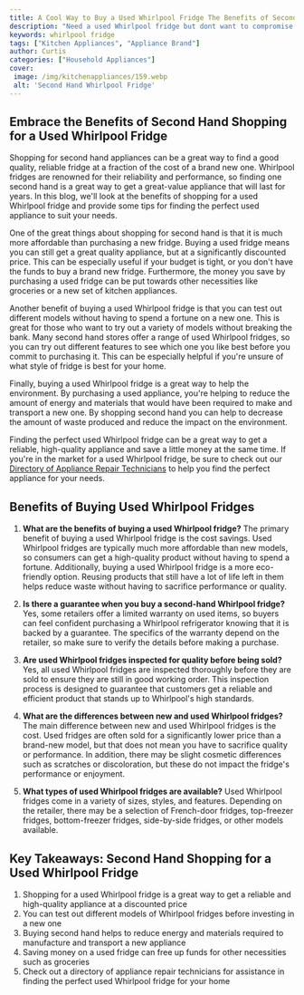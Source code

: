 ```yaml
---
title: A Cool Way to Buy a Used Whirlpool Fridge The Benefits of Second Hand Shopping
description: "Need a used Whirlpool fridge but dont want to compromise on quality Discover the benefits of second hand shopping and find out why it could be the perfect way to get a bargain"
keywords: whirlpool fridge
tags: ["Kitchen Appliances", "Appliance Brand"]
author: Curtis
categories: ["Household Appliances"]
cover: 
 image: /img/kitchenappliances/159.webp
 alt: 'Second Hand Whirlpool Fridge'
---
```

## Embrace the Benefits of Second Hand Shopping for a Used Whirlpool Fridge

Shopping for second hand appliances can be a great way to find a good quality, reliable fridge at a fraction of the cost of a brand new one. Whirlpool fridges are renowned for their reliability and performance, so finding one second hand is a great way to get a great-value appliance that will last for years. In this blog, we'll look at the benefits of shopping for a used Whirlpool fridge and provide some tips for finding the perfect used appliance to suit your needs. 

One of the great things about shopping for second hand is that it is much more affordable than purchasing a new fridge. Buying a used fridge means you can still get a great quality appliance, but at a significantly discounted price. This can be especially useful if your budget is tight, or you don't have the funds to buy a brand new fridge. Furthermore, the money you save by purchasing a used fridge can be put towards other necessities like groceries or a new set of kitchen appliances.

Another benefit of buying a used Whirlpool fridge is that you can test out different models without having to spend a fortune on a new one. This is great for those who want to try out a variety of models without breaking the bank. Many second hand stores offer a range of used Whirlpool fridges, so you can try out different features to see which one you like best before you commit to purchasing it. This can be especially helpful if you're unsure of what style of fridge is best for your home. 

Finally, buying a used Whirlpool fridge is a great way to help the environment. By purchasing a used appliance, you're helping to reduce the amount of energy and materials that would have been required to make and transport a new one. By shopping second hand you can help to decrease the amount of waste produced and reduce the impact on the environment. 

Finding the perfect used Whirlpool fridge can be a great way to get a reliable, high-quality appliance and save a little money at the same time. If you're in the market for a used Whirlpool fridge, be sure to check out our [Directory of Appliance Repair Technicians](./pages/appliance-repair-technicians) to help you find the perfect appliance for your needs.

## Benefits of Buying Used Whirlpool Fridges 

1. **What are the benefits of buying a used Whirlpool fridge?** 
The primary benefit of buying a used Whirlpool fridge is the cost savings. Used Whirlpool fridges are typically much more affordable than new models, so consumers can get a high-quality product without having to spend a fortune. Additionally, buying a used Whirlpool fridge is a more eco-friendly option. Reusing products that still have a lot of life left in them helps reduce waste without having to sacrifice performance or quality.

2. **Is there a guarantee when you buy a second-hand Whirlpool fridge?** 
Yes, some retailers offer a limited warranty on used items, so buyers can feel confident purchasing a Whirlpool refrigerator knowing that it is backed by a guarantee. The specifics of the warranty depend on the retailer, so make sure to verify the details before making a purchase.

3. **Are used Whirlpool fridges inspected for quality before being sold?** 
Yes, all used Whirlpool fridges are inspected thoroughly before they are sold to ensure they are still in good working order. This inspection process is designed to guarantee that customers get a reliable and efficient product that stands up to Whirlpool's high standards. 

4. **What are the differences between new and used Whirlpool fridges?** 
The main difference between new and used Whirlpool fridges is the cost. Used fridges are often sold for a significantly lower price than a brand-new model, but that does not mean you have to sacrifice quality or performance. In addition, there may be slight cosmetic differences such as scratches or discoloration, but these do not impact the fridge's performance or enjoyment.

5. **What types of used Whirlpool fridges are available?** 
Used Whirlpool fridges come in a variety of sizes, styles, and features. Depending on the retailer, there may be a selection of French-door fridges, top-freezer fridges, bottom-freezer fridges, side-by-side fridges, or other models available.

## Key Takeaways: Second Hand Shopping for a Used Whirlpool Fridge 
1. Shopping for a used Whirlpool fridge is a great way to get a reliable and high-quality appliance at a discounted price 
2. You can test out different models of Whirlpool fridges before investing in a new one 
3. Buying second hand helps to reduce energy and materials required to manufacture and transport a new appliance 
4. Saving money on a used fridge can free up funds for other necessities such as groceries 
5. Check out a directory of appliance repair technicians for assistance in finding the perfect used Whirlpool fridge for your home

